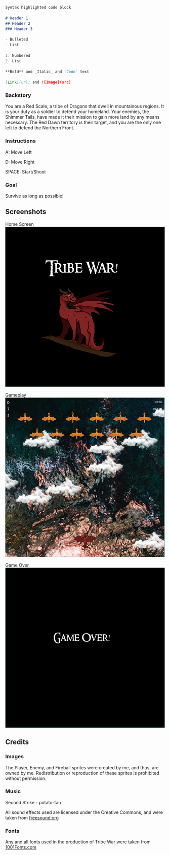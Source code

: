 ```markdown
Syntax highlighted code block

# Header 1
## Header 2
### Header 3

- Bulleted
- List

1. Numbered
2. List

**Bold** and _Italic_ and `Code` text

[Link](url) and ![Image](src)
```
### Backstory

You are a Red Scale, a tribe of Dragons that dwell in mountainous regions. It is your duty as a soldier to defend your homeland. Your enemies, the Shimmer Tails, have made it their mission to gain more land by any means necessary. The Red Dawn territory is their target, and you are the only one left to defend the Northern Front.

### Instructions

A: Move Left

D: Move Right

SPACE: Start/Shoot

### Goal

Survive as long as possible!

## Screenshots

Home Screen
![Home Screen](https://raw.githubusercontent.com/lordsniivy/tribe-war/master/home%20screen.PNG)

Gameplay
![Gameplay](https://raw.githubusercontent.com/lordsniivy/tribe-war/master/Gameplay.PNG)

Game Over
![Game Over](https://raw.githubusercontent.com/lordsniivy/tribe-war/master/Game%20Over.PNG)

## Credits

### Images

The Player, Enemy, and Fireball sprites were created by me, and thus, are owned by me. Redistribution or reproduction of these sprites is prohibited without permission.

### Music

Second Strike  - potato-tan

All sound effects used are licensed under the Creative Commons, and were taken from [freesound.org](https://freesound.org/)

### Fonts

Any and all fonts used in the production of Tribe War were taken from [1001Fonts.com](https://www.1001fonts.com/)
